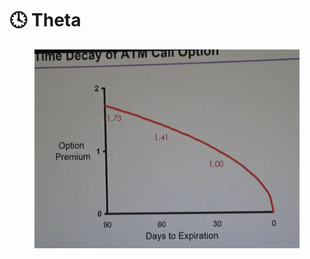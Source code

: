 # 🕓 Theta



<figure><img src="../../.gitbook/assets/image (14).png" alt=""><figcaption></figcaption></figure>
